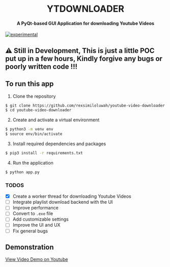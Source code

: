 <h1 align="center">
  YTDOWNLOADER
</h1>
<h4 align="center">
    A PyQt-based GUI Application for downloading Youtube Videos
</h4>

[![experimental](http://badges.github.io/stability-badges/dist/experimental.svg)](http://github.com/badges/stability-badges)

## ⚠️ Still in Development, This is just a little POC put up in a few hours, Kindly forgive any bugs or poorly written code !!!

## To run this app
1. Clone the repository 
```bash
$ git clone https://github.com/rexsimiloluwah/youtube-video-downloader.git 
$ cd youtube-video-downloader
```

2. Create and activate a virtual environment 
```bash
$ python3 -m venv env 
$ source env/bin/activate
```

3. Install required dependencies and packages 
```bash
$ pip3 install -r requirements.txt
```

4. Run the application 
```bash
$ python app.py
```

### TODOS 
- [x] Create a worker thread for downloading Youtube Videos
- [ ] Integrate playlist download backend with the UI
- [ ] Improve performance 
- [ ] Convert to `.exe` file
- [ ] Add customizable settings
- [ ] Improve the UI and UX
- [ ] Fix general bugs

## Demonstration
[View Video Demo on Youtube](https://youtu.be/N6LXgHfIbbI)
